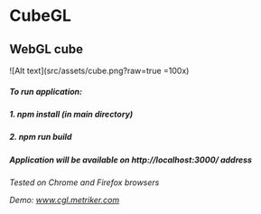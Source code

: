 # CubeGL
## WebGL cube

![Alt text](src/assets/cube.png?raw=true =100x)

##### To run application:

##### 1. npm install (in main directory)

##### 2. npm run build

##### Application will be available on http://localhost:3000/ address

*Tested on Chrome and Firefox browsers*

*Demo: www.cgl.metriker.com*
